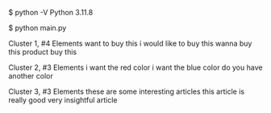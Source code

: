 $ python -V
Python 3.11.8

$ python main.py 

Cluster 1, #4 Elements 
	 want to buy this
	 i would like to buy this
	 wanna buy this product
	 buy this

Cluster 2, #3 Elements 
	 i want the red color
	 i want the blue color
	 do you have another color

Cluster 3, #3 Elements 
	 these are some interesting articles
	 this article is really good
	 very insightful article

